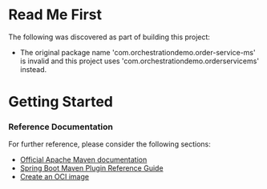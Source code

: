# Read Me First
The following was discovered as part of building this project:

* The original package name 'com.orchestrationdemo.order-service-ms' is invalid and this project uses 'com.orchestrationdemo.orderservicems' instead.

# Getting Started

### Reference Documentation
For further reference, please consider the following sections:

* [Official Apache Maven documentation](https://maven.apache.org/guides/index.html)
* [Spring Boot Maven Plugin Reference Guide](https://docs.spring.io/spring-boot/docs/3.1.5/maven-plugin/reference/html/)
* [Create an OCI image](https://docs.spring.io/spring-boot/docs/3.1.5/maven-plugin/reference/html/#build-image)

